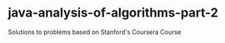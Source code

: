 java-analysis-of-algorithms-part-2
==================================

Solutions to problems based on Stanford's Coursera Course
